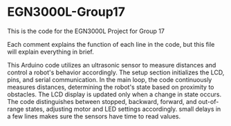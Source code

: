 # EGN3000L-Group17
This is the code for the EGN3000L Project for Group 17


Each comment explains the function of each line in the code, but this file will explain everything in brief.

This Arduino code utilizes an ultrasonic sensor to measure distances and control a robot's behavior accordingly. 
The setup section initializes the LCD, pins, and serial communication.
In the main loop, the code continuously measures distances, determining the robot's state based on proximity to obstacles. 
The LCD display is updated only when a change in state occurs. 
The code distinguishes between stopped, backward, forward, and out-of-range states, adjusting motor and LED settings accordingly.
small delays in a few lines makes sure the sensors have time to read values.
